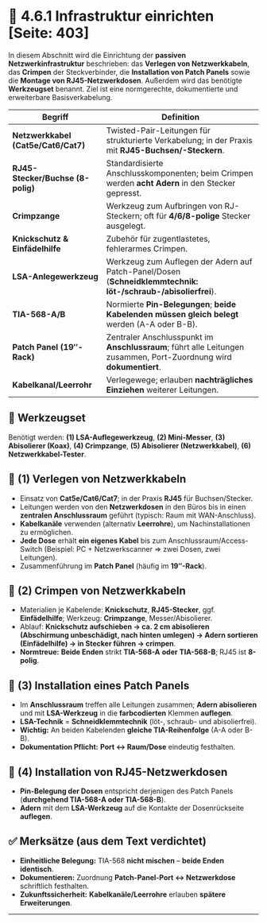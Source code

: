 # 🧱 4.6.1 Infrastruktur einrichten [Seite: 403]

In diesem Abschnitt wird die Einrichtung der **passiven Netzwerkinfrastruktur** beschrieben: das **Verlegen von Netzwerkkabeln**, das **Crimpen** der Steckverbinder, die **Installation von Patch Panels** sowie die **Montage von RJ45-Netzwerkdosen**. Außerdem wird das benötigte **Werkzeugset** benannt. Ziel ist eine normgerechte, dokumentierte und erweiterbare Basisverkabelung. 

| Begriff                             | Definition                                                                                                          |
| ----------------------------------- | ------------------------------------------------------------------------------------------------------------------- |
| **Netzwerkkabel (Cat5e/Cat6/Cat7)** | Twisted-Pair-Leitungen für strukturierte Verkabelung; in der Praxis mit **RJ45-Buchsen/-Steckern**.                 |
| **RJ45-Stecker/Buchse (8-polig)**   | Standardisierte Anschlusskomponenten; beim Crimpen werden **acht Adern** in den Stecker gepresst.                   |
| **Crimpzange**                      | Werkzeug zum Aufbringen von RJ-Steckern; oft für **4/6/8-polige** Stecker ausgelegt.                                |
| **Knickschutz & Einfädelhilfe**     | Zubehör für zugentlastetes, fehlerarmes Crimpen.                                                                    |
| **LSA-Anlegewerkzeug**              | Werkzeug zum Auflegen der Adern auf Patch-Panel/Dosen (**Schneidklemmtechnik: löt-/schraub-/abisolierfrei**).       |
| **TIA-568-A/B**                     | Normierte **Pin-Belegungen**; **beide Kabelenden müssen gleich belegt** werden (A-A oder B-B).                      |
| **Patch Panel (19″-Rack)**          | Zentraler Anschlusspunkt im **Anschlussraum**; führt alle Leitungen zusammen, Port-Zuordnung wird **dokumentiert**. |
| **Kabelkanal/Leerrohr**             | Verlegewege; erlauben **nachträgliches Einziehen** weiterer Leitungen.                                              |

## 🧰 Werkzeugset

Benötigt werden: **(1) LSA-Auflegewerkzeug**, **(2) Mini-Messer**, **(3) Abisolierer (Koax)**, **(4) Crimpzange**, **(5) Abisolierer (Netzwerkkabel)**, **(6) Netzwerkkabel-Tester**. 

## 🧵 (1) Verlegen von Netzwerkkabeln

* Einsatz von **Cat5e/Cat6/Cat7**; in der Praxis **RJ45** für Buchsen/Stecker.
* Leitungen werden von den **Netzwerkdosen** in den Büros bis in einen **zentralen Anschlussraum** geführt (typisch: Raum mit WAN-Anschluss).
* **Kabelkanäle** verwenden (alternativ **Leerrohre**), um Nachinstallationen zu ermöglichen.
* **Jede Dose** erhält **ein eigenes Kabel** bis zum Anschlussraum/Access-Switch (Beispiel: PC + Netzwerkscanner ⇒ zwei Dosen, zwei Leitungen).
* Zusammenführung im **Patch Panel** (häufig im **19″-Rack**).

## 🔧 (2) Crimpen von Netzwerkkabeln

* Materialien je Kabelende: **Knickschutz**, **RJ45-Stecker**, ggf. **Einfädelhilfe**; Werkzeug: **Crimpzange**, Messer/Abisolierer.
* Ablauf: **Knickschutz aufschieben → ca. 2 cm abisolieren (Abschirmung unbeschädigt, nach hinten umlegen) → Adern sortieren (Einfädelhilfe) → in Stecker führen → crimpen**.
* **Normtreue:** **Beide Enden** strikt **TIA-568-A** **oder** **TIA-568-B**; RJ45 ist **8-polig**. 

## 🧩 (3) Installation eines Patch Panels

* Im **Anschlussraum** treffen alle Leitungen zusammen; **Adern abisolieren** und mit **LSA-Werkzeug** in die **farbcodierten** Klemmen **auflegen**.
* **LSA-Technik** = **Schneidklemmtechnik** (löt-, schraub- und abisolierfrei).
* **Wichtig:** An beiden Kabelenden **gleiche TIA-Reihenfolge** (A-A oder B-B).
* **Dokumentation Pflicht:** **Port ↔ Raum/Dose** eindeutig festhalten. 

## 🔌 (4) Installation von RJ45-Netzwerkdosen

* **Pin-Belegung der Dosen** entspricht derjenigen des Patch Panels (**durchgehend TIA-568-A oder TIA-568-B**).
* **Adern** mit dem **LSA-Werkzeug** auf die Kontakte der Dosenrückseite **auflegen**. 

## ✅ Merksätze (aus dem Text verdichtet)

* **Einheitliche Belegung:** TIA-568 **nicht mischen** – **beide Enden identisch**. 
* **Dokumentieren:** Zuordnung **Patch-Panel-Port ↔ Netzwerkdose** schriftlich festhalten. 
* **Zukunftssicherheit:** **Kabelkanäle/Leerrohre** erlauben **spätere Erweiterungen**. 


---

